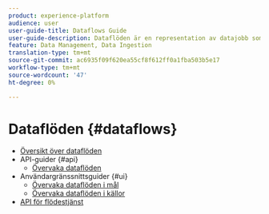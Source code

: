 ```yaml
---
product: experience-platform
audience: user
user-guide-title: Dataflows Guide
user-guide-description: Dataflöden är en representation av datajobb som flyttar data mellan plattformar.
feature: Data Management, Data Ingestion
translation-type: tm+mt
source-git-commit: ac6935f09f620ea55cf8f612ff0a1fba503b5e17
workflow-type: tm+mt
source-wordcount: '47'
ht-degree: 0%

---
```



# Dataflöden {#dataflows}

- [Översikt över dataflöden](./home.md)
- API-guider {#api}
   - [Övervaka dataflöden](./api/monitor.md)
- Användargränssnittsguider {#ui}
   - [Övervaka dataflöden i mål](./ui/monitor-destinations.md)
   - [Övervaka dataflöden i källor](./ui/monitor-sources.md)
- [API för flödestjänst](https://www.adobe.io/apis/experienceplatform/home/api-reference.html#!acpdr/swagger-specs/flow-service.yaml)